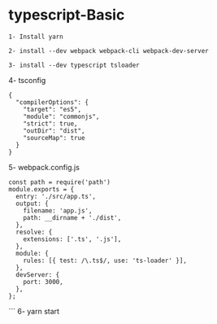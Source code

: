 # typescript-Basic

```
1- Install yarn

2- install --dev webpack webpack-cli webpack-dev-server

3- install --dev typescript tsloader
```
4- tsconfig
```
{
  "compilerOptions": {
    "target": "es5",
    "module": "commonjs",
    "strict": true,
    "outDir": "dist",
    "sourceMap": true
  }
}
```
5- webpack.config.js
```
const path = require('path')
module.exports = {
  entry: './src/app.ts',
  output: {
    filename: 'app.js',
    path: __dirname + './dist',
  },
  resolve: {
    extensions: ['.ts', '.js'],
  },
  module: {
    rules: [{ test: /\.ts$/, use: 'ts-loader' }],
  },
  devServer: {
    port: 3000,
  },
};
```
<!doctype html>
<html>
  <head>
    <meta charset="utf-8">
    <title>TypeScript Basics</title>
  </head>
  <body>
    <div class="app"></div>
    <script src="app.js"></script>
  </body>
</html>
```
6- yarn start
